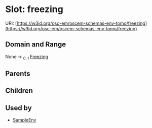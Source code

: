 
# Slot: freezing



URI: [https://w3id.org/osc-em/oscem-schemas-env-tomo/freezing](https://w3id.org/osc-em/oscem-schemas-env-tomo/freezing)


## Domain and Range

None &#8594;  <sub>0..1</sub> [Freezing](Freezing.md)

## Parents


## Children


## Used by

 * [SampleEnv](SampleEnv.md)
